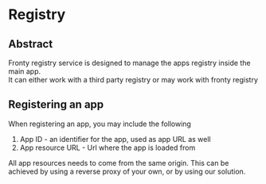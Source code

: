 # Registry

## Abstract

Fronty registry service is designed to manage the apps registry inside the main app.\
It can either work with a third party registry or may work with fronty registry

## Registering an app
When registering an app, you may include the following

1. App ID - an identifier for the app, used as app URL as well
2. App resource URL - Url where the app is loaded from
 
 All app resources needs to come from the same origin.
 This can be achieved by using a reverse proxy of your own, or 
 by using our solution.
 
 